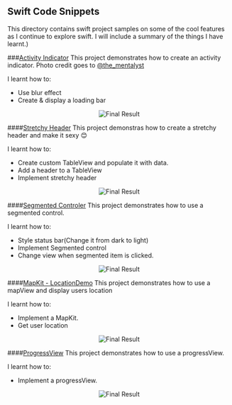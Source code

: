 Swift Code Snippets
-----------------------
This directory contains swift project samples on some of the cool features as I continue to explore swift. I will include a summary of the things I have learnt.)

###[Activity Indicator](https://github.com/kioko/swift-code-snippets/tree/master/Activity%20Indicator)
This project demonstrates how to create an activity indicator. Photo credit goes to [@the_mentalyst](http://www.thementalyst.net/)

I learnt how to:

* Use blur effect
* Create & display a loading bar

<p align="center">
  <img src="https://github.com/kioko/swift-code-snippets/blob/master/Activity%20Indicator/artwork/loadingBar.png?raw=true" alt="Final Result"/>
</p>

####[Stretchy Header](https://github.com/kioko/swift-code-snippets/tree/master/StreachyHeaders)
This project demonstras how to create a stretchy header and make it sexy 😊

I learnt how to:

* Create custom TableView and populate it with data.
* Add a header to a TableView
* Implement stretchy header

<p align="center">
  <img src="https://github.com/kioko/swift-code-snippets/blob/master/StreachyHeaders/artwork/appDemo.gif?raw=true" alt="Final Result"/>
</p>


####[Segmented Controler](https://github.com/kioko/swift-code-snippets/tree/master/Segmented%20Controller)
This project demonstrates how to use a segmented control.

I learnt how to:

* Style status bar(Change it from dark to light)
* Implement Segmented control
* Change view when segmented item is clicked.

<p align="center">
  <img src="https://github.com/kioko/swift-code-snippets/blob/master/Segmented%20Controller/artwork/Segmented%20ControlView.png?raw=true" alt="Final Result"/>
</p>

####[MapKit - LocationDemo](https://github.com/kioko/swift-code-snippets/tree/master/LocationDemo)
This project demonstrates how to use a mapView and display users location

I learnt how to:

* Implement a MapKit.
* Get user location

<p align="center">
  <img src="https://github.com/kioko/swift-code-snippets/blob/master/LocationDemo/artwork/LocationDemo.png?raw=true" alt="Final Result"/>
</p>



####[ProgressView](https://github.com/kioko/swift-code-snippets/tree/master/ProgressView)
This project demonstrates how to use a progressView.

I learnt how to:

* Implement a progressView.

<p align="center">
  <img src="https://github.com/kioko/swift-code-snippets/blob/master/ProgressView/artwork/progressBar.png?raw=true" alt="Final Result"/>
</p>


